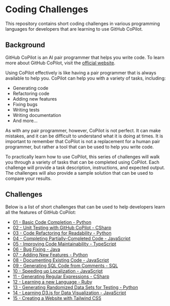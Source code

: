 # Coding Challenges

This repository contains short coding challenges in various programming languages for developers that are learning to use GitHub CoPilot.

## Background

GitHub CoPilot is an AI pair programmer that helps you write code. To learn more about GitHub CoPilot, visit the [official website](https://copilot.github.com/).

Using CoPilot effectively is like having a pair programmer that is always available to help you. CoPilot can help you with a variety of tasks, including:
- Generating code
- Refactoring code
- Adding new features
- Fixing bugs
- Writing tests
- Writing documentation
- And more...

As with any pair programmer, however, CoPilot is not perfect. It can make mistakes, and it can be difficult to understand what it is doing at times. It is important to remember that CoPilot is not a replacement for a human pair programmer, but rather a tool that can be used to help you write code.

To practically learn how to use CoPilot, this series of challenges will walk you through a variety of tasks that can be completed using CoPilot. Each challenge will provide a task description, instructions, and expected output. The challenges will also provide a sample solution that can be used to compare your results.

## Challenges

Below is a list of short challenges that can be used to help developers learn all the features of GitHub CoPilot:
- [01 - Basic Code Completion - Python](challenges/01%20-%20Basic%20Code%20Completion%20-%20Python/README.md)
- [02 - Unit Testing with GitHub CoPilot - CSharp](challenges/02%20-%20Unit%20Testing%20with%20GitHub%20CoPilot%20-%20CSharp/README.md)
- [03 - Code Refactoring for Readability - Python](challenges/03%20-%20Code%20Refactoring%20for%20Readability%20-%20Python/README.md)
- [04 - Completing Partially-Completed Code - JavaScript](challenges/04%20-%20Completing%20Partially-Completed%20Code%20-%20JavaScript/README.md)
- [05 - Improving Code Maintainability - TypeScript](challenges/05%20-%20Improving%20Code%20Maintainability%20-%20TypeScript/README.md)
- [06 - Bug Fixing - Java](challenges/06%20-%20Bug%20Fixing%20-%20Java/README.md)
- [07 - Adding New Features - Python](challenges/07%20-%20Adding%20New%20Features%20-%20Python/README.md)
- [08 - Documenting Existing Code - JavaScript](challenges/08%20-%20Documenting%20Existing%20Code%20-%20JavaScript/README.md)
- [09 - Generating SQL Code from Comments - SQL](challenges/09%20-%20Generating%20SQL%20Code%20from%20Comments%20-%20SQL/README.md)
- [10 - Speeding up Localization - JavaScript](challenges/10%20-%20Speeding%20up%20Localization%20-%20JavaScript/README.md)
- [11 - Generating Regular Expressions - CSharp](challenges/11%20-%20Generating%20Regular%20Expressions%20-%20CSharp/README.md)
- [12 - Learning a new Language - Ruby](challenges/12%20-%20Learning%20a%20new%20Language%20-%20Ruby/README.md)
- [13 - Generating Randomized Data Sets for Testing - Python](challenges/13%20-%20Generating%20Randomized%20Data%20Sets%20for%20Testing%20-%20Python/README.md)
- [14 - Learning D3.js for Data Visualization - JavaScript](challenges/14%20-%20Learning%20D3.js%20for%20Data%20Visualization%20-%20JavaScript/README.md)
- [15 - Creating a Website with Tailwind CSS](challenges/15%20-%20Creating%20a%20Website%20with%20Tailwind%20CSS/README.md)